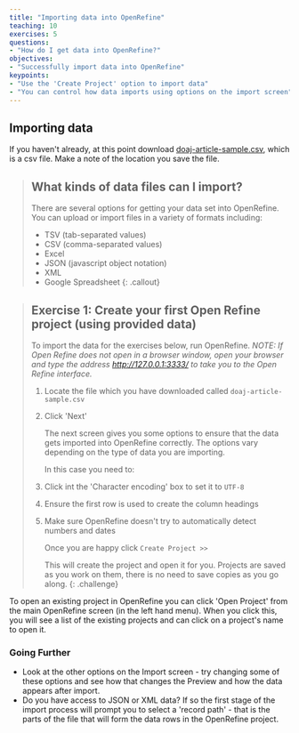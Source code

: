 ```yaml
---
title: "Importing data into OpenRefine"
teaching: 10
exercises: 5
questions:
- "How do I get data into OpenRefine?"
objectives:
- "Successfully import data into OpenRefine"
keypoints:
- "Use the 'Create Project' option to import data"
- "You can control how data imports using options on the import screen"
---
```


## Importing data

If you haven't already, at this point download [doaj-article-sample.csv](https://github.com/data-lessons/library-openrefine/raw/gh-pages/data/doaj-article-sample.csv), which is a csv file. Make a note of the location you save the file.

>## What kinds of data files can I import?
>There are several options for getting your data set into OpenRefine. You can upload or import files in a variety of formats including:
>
>* TSV (tab-separated values)
>* CSV (comma-separated values)
>* Excel
>* JSON (javascript object notation)
>* XML
>* Google Spreadsheet
{: .callout}

>## Exercise 1: Create your first Open Refine project (using provided data)
>
>To import the data for the exercises below, run OpenRefine. *NOTE: If Open Refine does not open in a browser window, open your browser and type the address <http://127.0.0.1:3333/> to take you to the Open Refine interface.*
>
>1. Locate the file which you have downloaded called `doaj-article-sample.csv`
>2. Click 'Next'
>   
>    The next screen gives you some options to ensure that the data gets imported into OpenRefine correctly. The options vary depending on the type of data you are importing.
>    
>    In this case you need to:
>    
>1. Click int the 'Character encoding' box to set it to `UTF-8`
>2. Ensure the first row is used to create the column headings
>3. Make sure OpenRefine doesn't try to automatically detect numbers and dates
>
>    Once you are happy click `Create Project >>`
>
>    This will create the project and open it for you. Projects are saved as you work on them, there is no need to save copies as you go along.
{: .challenge}

To open an existing project in OpenRefine you can click 'Open Project' from the main OpenRefine screen (in the left hand menu). When you click this, you will see a list of the existing projects and can click on a project's name to open it.

### Going Further
* Look at the other options on the Import screen - try changing some of these options and see how that changes the Preview and how the data appears after import.
* Do you have access to JSON or XML data? If so the first stage of the import process will prompt you to select a 'record path' - that is the parts of the file that will form the data rows in the OpenRefine project.
